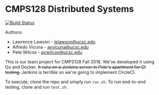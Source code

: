# CMPS128 Distributed Systems

[![Build Status](https://jenkins.pcwilcox.com/job/CMPS%20128%20Fall%2018/job/cmps128fall18hw/job/master/badge/icon?style=plastic)](https://jenkins.pcwilcox.com/job/CMPS%20128%20Fall%2018/job/cmps128fall18hw/job/master/) 

Authors:
 * Lawrence Lawson - lelawson@ucsc.edu
 * Alfredo Vicuna  - avvicuna@ucsc.edu
 * Pete Wilcox     - pcwilcox@ucsc.edu

This is our team project for CMPS128 Fall 2018. We've developed it using Go and Docker. ~~It runs on a Jenkins server in Pete's apartment for CI testing.~~ Jenkins is terrible so we're going to implement CircleCI.

To execute, clone the repo and simply run `run.sh`. To run end-to-end testing, clone and run `test.sh`.
